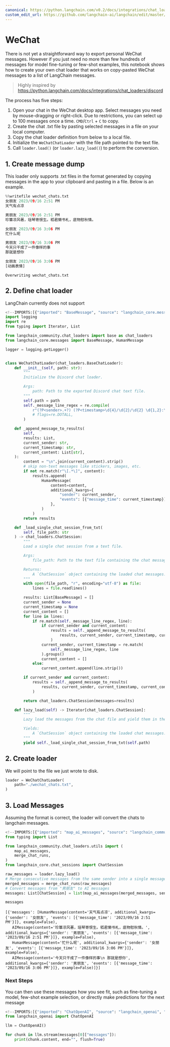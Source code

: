 ```yaml
---
canonical: https://python.langchain.com/v0.2/docs/integrations/chat_loaders/wechat/
custom_edit_url: https://github.com/langchain-ai/langchain/edit/master/docs/docs/integrations/chat_loaders/wechat.ipynb
---
```


# WeChat

There is not yet a straightforward way to export personal WeChat messages. However if you just need no more than few hundreds of messages for model fine-tuning or few-shot examples, this notebook shows how to create your own chat loader that works on copy-pasted WeChat messages to a list of LangChain messages.

> Highly inspired by https://python.langchain.com/docs/integrations/chat_loaders/discord

The process has five steps:
1. Open your chat in the WeChat desktop app. Select messages you need by mouse-dragging or right-click. Due to restrictions, you can select up to 100 messages once a time. `CMD`/`Ctrl` + `C` to copy.
2. Create the chat .txt file by pasting selected messages in a file on your local computer.
3. Copy the chat loader definition from below to a local file.
4. Initialize the `WeChatChatLoader` with the file path pointed to the text file.
5. Call `loader.load()` (or `loader.lazy_load()`) to perform the conversion.

## 1. Create message dump

This loader only supports .txt files in the format generated by copying messages in the app to your clipboard and pasting in a file. Below is an example.

```python
%%writefile wechat_chats.txt
女朋友 2023/09/16 2:51 PM
天气有点凉

男朋友 2023/09/16 2:51 PM
珍簟凉风著，瑶琴寄恨生。嵇君懒书札，底物慰秋情。

女朋友 2023/09/16 3:06 PM
忙什么呢

男朋友 2023/09/16 3:06 PM
今天只干成了一件像样的事
那就是想你

女朋友 2023/09/16 3:06 PM
[动画表情]
```
```output
Overwriting wechat_chats.txt
```
## 2. Define chat loader

LangChain currently does not support 

```python
<!--IMPORTS:[{"imported": "BaseMessage", "source": "langchain_core.messages", "docs": "https://api.python.langchain.com/en/latest/messages/langchain_core.messages.base.BaseMessage.html", "title": "WeChat"}, {"imported": "HumanMessage", "source": "langchain_core.messages", "docs": "https://api.python.langchain.com/en/latest/messages/langchain_core.messages.human.HumanMessage.html", "title": "WeChat"}]-->
import logging
import re
from typing import Iterator, List

from langchain_community.chat_loaders import base as chat_loaders
from langchain_core.messages import BaseMessage, HumanMessage

logger = logging.getLogger()


class WeChatChatLoader(chat_loaders.BaseChatLoader):
    def __init__(self, path: str):
        """
        Initialize the Discord chat loader.

        Args:
            path: Path to the exported Discord chat text file.
        """
        self.path = path
        self._message_line_regex = re.compile(
            r"(?P<sender>.+?) (?P<timestamp>\d{4}/\d{2}/\d{2} \d{1,2}:\d{2} (?:AM|PM))",
            # flags=re.DOTALL,
        )

    def _append_message_to_results(
        self,
        results: List,
        current_sender: str,
        current_timestamp: str,
        current_content: List[str],
    ):
        content = "\n".join(current_content).strip()
        # skip non-text messages like stickers, images, etc.
        if not re.match(r"\[.*\]", content):
            results.append(
                HumanMessage(
                    content=content,
                    additional_kwargs={
                        "sender": current_sender,
                        "events": [{"message_time": current_timestamp}],
                    },
                )
            )
        return results

    def _load_single_chat_session_from_txt(
        self, file_path: str
    ) -> chat_loaders.ChatSession:
        """
        Load a single chat session from a text file.

        Args:
            file_path: Path to the text file containing the chat messages.

        Returns:
            A `ChatSession` object containing the loaded chat messages.
        """
        with open(file_path, "r", encoding="utf-8") as file:
            lines = file.readlines()

        results: List[BaseMessage] = []
        current_sender = None
        current_timestamp = None
        current_content = []
        for line in lines:
            if re.match(self._message_line_regex, line):
                if current_sender and current_content:
                    results = self._append_message_to_results(
                        results, current_sender, current_timestamp, current_content
                    )
                current_sender, current_timestamp = re.match(
                    self._message_line_regex, line
                ).groups()
                current_content = []
            else:
                current_content.append(line.strip())

        if current_sender and current_content:
            results = self._append_message_to_results(
                results, current_sender, current_timestamp, current_content
            )

        return chat_loaders.ChatSession(messages=results)

    def lazy_load(self) -> Iterator[chat_loaders.ChatSession]:
        """
        Lazy load the messages from the chat file and yield them in the required format.

        Yields:
            A `ChatSession` object containing the loaded chat messages.
        """
        yield self._load_single_chat_session_from_txt(self.path)
```

## 2. Create loader

We will point to the file we just wrote to disk.

```python
loader = WeChatChatLoader(
    path="./wechat_chats.txt",
)
```

## 3. Load Messages

Assuming the format is correct, the loader will convert the chats to langchain messages.

```python
<!--IMPORTS:[{"imported": "map_ai_messages", "source": "langchain_community.chat_loaders.utils", "docs": "https://api.python.langchain.com/en/latest/chat_loaders/langchain_community.chat_loaders.utils.map_ai_messages.html", "title": "WeChat"}, {"imported": "merge_chat_runs", "source": "langchain_community.chat_loaders.utils", "docs": "https://api.python.langchain.com/en/latest/chat_loaders/langchain_community.chat_loaders.utils.merge_chat_runs.html", "title": "WeChat"}, {"imported": "ChatSession", "source": "langchain_core.chat_sessions", "docs": "https://api.python.langchain.com/en/latest/chat_sessions/langchain_core.chat_sessions.ChatSession.html", "title": "WeChat"}]-->
from typing import List

from langchain_community.chat_loaders.utils import (
    map_ai_messages,
    merge_chat_runs,
)
from langchain_core.chat_sessions import ChatSession

raw_messages = loader.lazy_load()
# Merge consecutive messages from the same sender into a single message
merged_messages = merge_chat_runs(raw_messages)
# Convert messages from "男朋友" to AI messages
messages: List[ChatSession] = list(map_ai_messages(merged_messages, sender="男朋友"))
```

```python
messages
```

```output
[{'messages': [HumanMessage(content='天气有点凉', additional_kwargs={'sender': '女朋友', 'events': [{'message_time': '2023/09/16 2:51 PM'}]}, example=False),
   AIMessage(content='珍簟凉风著，瑶琴寄恨生。嵇君懒书札，底物慰秋情。', additional_kwargs={'sender': '男朋友', 'events': [{'message_time': '2023/09/16 2:51 PM'}]}, example=False),
   HumanMessage(content='忙什么呢', additional_kwargs={'sender': '女朋友', 'events': [{'message_time': '2023/09/16 3:06 PM'}]}, example=False),
   AIMessage(content='今天只干成了一件像样的事\n 那就是想你', additional_kwargs={'sender': '男朋友', 'events': [{'message_time': '2023/09/16 3:06 PM'}]}, example=False)]}]
```

### Next Steps

You can then use these messages how you see fit, such as fine-tuning a model, few-shot example selection, or directly make predictions for the next message  

```python
<!--IMPORTS:[{"imported": "ChatOpenAI", "source": "langchain_openai", "docs": "https://api.python.langchain.com/en/latest/chat_models/langchain_openai.chat_models.base.ChatOpenAI.html", "title": "WeChat"}]-->
from langchain_openai import ChatOpenAI

llm = ChatOpenAI()

for chunk in llm.stream(messages[0]["messages"]):
    print(chunk.content, end="", flush=True)
```